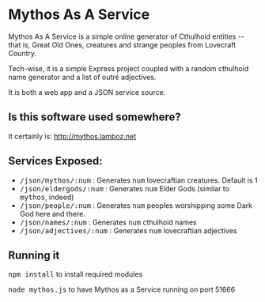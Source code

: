 Mythos As A Service
===================

Mythos As A Service is a simple online generator of Cthulhoid entities -- that is, 
Great Old Ones, creatures and strange peoples from Lovecraft Country. 

Tech-wise, it is a simple Express project coupled with a random cthulhoid name generator and 
a list of outré adjectives. 

It is both a web app and a JSON service source. 

Is this software used somewhere?
--------------------------------

It certainly is: http://mythos.lamboz.net

Services Exposed:
-----------------

* <tt>/json/mythos/:num</tt> : Generates <tt>num</tt> lovecraftian creatures. Default is 1
* <tt>/json/eldergods/:num</tt> : Generates <tt>num</tt> Elder Gods (similar to <tt>mythos</tt>, indeed)
* <tt>/json/people/:num</tt> : Generates <tt>num</tt> peoples worshipping some Dark God here and there. 
* <tt>/json/names/:num</tt> : Generates <tt>num</tt> cthulhoid names
* <tt>/json/adjectives/:num</tt> : Generates <tt>num</tt> lovecraftian adjectives

Running it
----------

<tt>npm install</tt> to install required modules

<tt>node mythos.js</tt> to have Mythos as a Service running on port 51666



